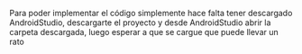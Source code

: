 Para poder implementar el código simplemente hace falta tener descargado AndroidStudio, descargarte el proyecto y desde AndroidStudio abrir la carpeta descargada, luego esperar a que se cargue que puede llevar un rato
